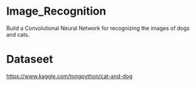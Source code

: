 # Image_Recognition

Build a Convolutional Neural Network for recognizing the images of dogs and cats.

# Dataseet
https://www.kaggle.com/tongpython/cat-and-dog
